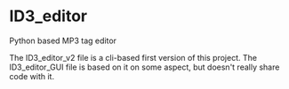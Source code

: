 # ID3_editor
Python based MP3 tag editor

The ID3_editor_v2 file is a cli-based first version of this project.
The ID3_editor_GUI file is based on it on some aspect, but doesn't really share code with it.
